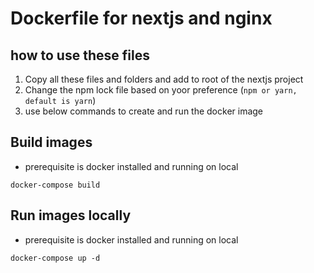 # Dockerfile for nextjs and nginx


## how to use these files
1. Copy all these files and folders and add to root of the nextjs project
2. Change the npm lock file based on yoor preference (`npm or yarn, default is yarn`)
3. use below commands to create and run the docker image

## Build images
- prerequisite is docker installed and running on local
```
docker-compose build
```

## Run images locally
- prerequisite is docker installed and running on local
```
docker-compose up -d
```
